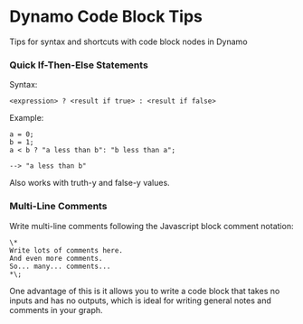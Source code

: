 # Dynamo Code Block Tips
Tips for syntax and shortcuts with code block nodes in Dynamo

### Quick If-Then-Else Statements
Syntax:
```
<expression> ? <result if true> : <result if false>
```
Example:
```
a = 0;
b = 1;
a < b ? "a less than b": "b less than a";

--> "a less than b"
```
Also works with truth-y and false-y values.

### Multi-Line Comments
Write multi-line comments following the Javascript block comment notation:
```
\* 
Write lots of comments here.
And even more comments.
So... many... comments...
*\;
```
One advantage of this is it allows you to write a code block that takes no inputs and has no outputs, which is ideal for writing general notes and comments in your graph.
